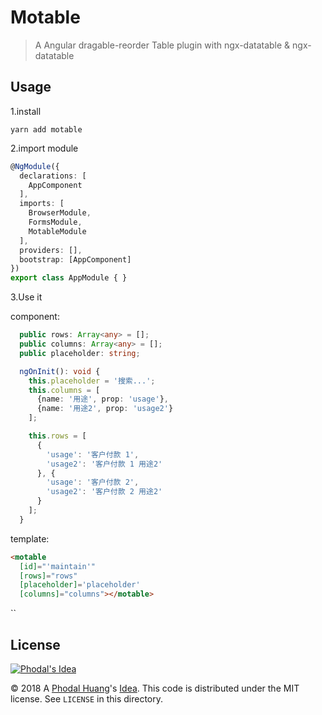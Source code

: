 # Motable
 
> A Angular dragable-reorder Table plugin with ngx-datatable & ngx-datatable

Usage
---

1.install

```
yarn add motable
```
2.import module

```typescript
@NgModule({
  declarations: [
    AppComponent
  ],
  imports: [
    BrowserModule,
    FormsModule,
    MotableModule
  ],
  providers: [],
  bootstrap: [AppComponent]
})
export class AppModule { }
```

3.Use it

component:

```typescript
  public rows: Array<any> = [];
  public columns: Array<any> = [];
  public placeholder: string;

  ngOnInit(): void {
    this.placeholder = '搜索...';
    this.columns = [
      {name: '用途', prop: 'usage'},
      {name: '用途2', prop: 'usage2'}
    ];

    this.rows = [
      {
        'usage': '客户付款 1',
        'usage2': '客户付款 1 用途2'
      }, {
        'usage': '客户付款 2',
        'usage2': '客户付款 2 用途2'
      }
    ];
  }
```

template:

```html
<motable
  [id]="'maintain'"
  [rows]="rows"
  [placeholder]='placeholder'
  [columns]="columns"></motable>
``` 

``

License
---

[![Phodal's Idea](http://brand.phodal.com/shields/idea-small.svg)](http://ideas.phodal.com/)

© 2018 A [Phodal Huang](https://www.phodal.com)'s [Idea](http://github.com/phodal/ideas).  This code is distributed under the MIT license. See `LICENSE` in this directory.

